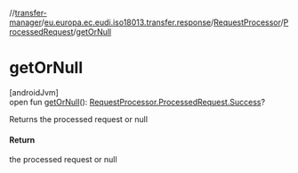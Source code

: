 //[transfer-manager](../../../../index.md)/[eu.europa.ec.eudi.iso18013.transfer.response](../../index.md)/[RequestProcessor](../index.md)/[ProcessedRequest](index.md)/[getOrNull](get-or-null.md)

# getOrNull

[androidJvm]\
open
fun [getOrNull](get-or-null.md)(): [RequestProcessor.ProcessedRequest.Success](-success/index.md)?

Returns the processed request or null

#### Return

the processed request or null
